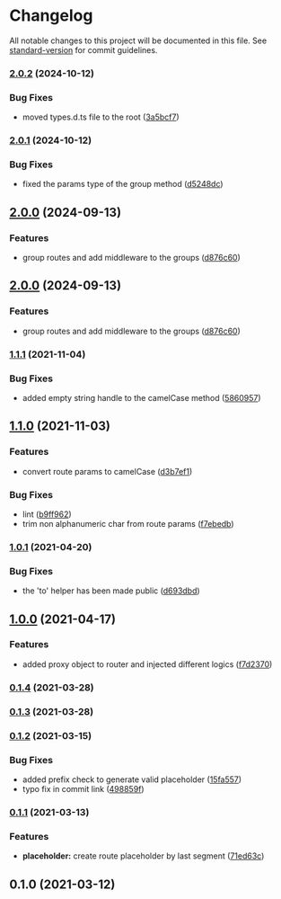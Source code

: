 # Changelog

All notable changes to this project will be documented in this file. See [standard-version](https://github.com/conventional-changelog/standard-version) for commit guidelines.

### [2.0.2](https://github.com/atayahmet/express-route-grouping/compare/v2.0.1..v2.0.2) (2024-10-12)


### Bug Fixes

* moved types.d.ts file to the root ([3a5bcf7](https://github.com/atayahmet/express-route-grouping/commit/3a5bcf75763dd349cae18a6b4246261a0c0fd730))

### [2.0.1](https://github.com/atayahmet/express-route-grouping/compare/v2.0.0..v2.0.1) (2024-10-12)


### Bug Fixes

* fixed the params type of the group method ([d5248dc](https://github.com/atayahmet/express-route-grouping/commit/d5248dcabe0b43b5ca719b93a057e446ca62ac91))

## [2.0.0](https://github.com/atayahmet/express-route-grouping/compare/v1.1.2..v2.0.0) (2024-09-13)


### Features

* group routes and add middleware to the groups ([d876c60](https://github.com/atayahmet/express-route-grouping/commit/d876c60d7f772d8e23cecda28c45d8a15fdc2a05))

## [2.0.0](https://github.com/atayahmet/express-route-grouping/compare/v1.1.2..v2.0.0) (2024-09-13)


### Features

* group routes and add middleware to the groups ([d876c60](https://github.com/atayahmet/express-route-grouping/commit/d876c60d7f772d8e23cecda28c45d8a15fdc2a05))

### [1.1.1](https://github.com/atayahmet/express-route-grouping/compare/v1.1.0..v1.1.1) (2021-11-04)


### Bug Fixes

* added empty string handle to the camelCase method ([5860957](https://github.com/atayahmet/express-route-grouping/commit/58609579cc2339de5b94c078ebf2d9da52b5ee8d))

## [1.1.0](https://github.com/atayahmet/express-route-grouping/compare/v1.0.1..v1.1.0) (2021-11-03)


### Features

* convert route params to camelCase ([d3b7ef1](https://github.com/atayahmet/express-route-grouping/commit/d3b7ef13e7fbc9fd81cbf036d627c2c40e7fd81f))


### Bug Fixes

* lint ([b9ff962](https://github.com/atayahmet/express-route-grouping/commit/b9ff962453ba1a6461beee5cec76cf5edf72006a))
* trim non alphanumeric char from route params ([f7ebedb](https://github.com/atayahmet/express-route-grouping/commit/f7ebedb11e55505de6144453530d86d7144fa5b9))

### [1.0.1](https://github.com/atayahmet/express-route-grouping/compare/v1.0.0..v1.0.1) (2021-04-20)


### Bug Fixes

* the 'to' helper has been made public ([d693dbd](https://github.com/atayahmet/express-route-grouping/commit/d693dbdf05d86f14a6253f947ba2ef31f4884397))

## [1.0.0](https://github.com/atayahmet/express-route-grouping/compare/v0.1.4..v1.0.0) (2021-04-17)


### Features

* added proxy object to router and injected different logics ([f7d2370](https://github.com/atayahmet/express-route-grouping/commit/f7d2370f4c6efb48f621a7596b56aa7790a48183))

### [0.1.4](https://github.com/atayahmet/express-route-grouping/compare/v0.1.3..v0.1.4) (2021-03-28)

### [0.1.3](https://github.com/atayahmet/express-route-grouping/compare/v0.1.2..v0.1.3) (2021-03-28)

### [0.1.2](https://github.com/atayahmet/express-route-grouping/compare/v0.1.1..v0.1.2) (2021-03-15)


### Bug Fixes

* added prefix check to generate valid placeholder ([15fa557](https://github.com/atayahmet/express-route-grouping/commit/15fa557724be31d00c9b80bb3785bdd62870f952))
* typo fix in commit link ([498859f](https://github.com/atayahmet/express-route-grouping/commit/498859fda24a61bfe2714586fdf081e97ea3dfcb))

### [0.1.1](https://github.com/atayahmet/express-route-grouping/compare/v0.1.0..v0.1.1) (2021-03-13)


### Features

* **placeholder:** create route placeholder by last segment ([71ed63c](https://github.com/atayahmet/express-route-grouping/commits/71ed63c633c7e0932d79b7820b3ae534da58f26e))

## 0.1.0 (2021-03-12)
